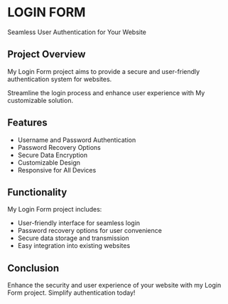 LOGIN FORM 
==================

Seamless User Authentication for Your Website

Project Overview
----------------

My Login Form project aims to provide a secure and user-friendly authentication system for websites.

Streamline the login process and enhance user experience with My customizable solution.

Features
--------

*   Username and Password Authentication
*   Password Recovery Options
*   Secure Data Encryption
*   Customizable Design
*   Responsive for All Devices

Functionality
-------------
My Login Form project includes:

*   User-friendly interface for seamless login
*   Password recovery options for user convenience
*   Secure data storage and transmission
*   Easy integration into existing websites

Conclusion
----------

Enhance the security and user experience of your website with my Login Form project. Simplify authentication today!
